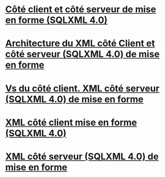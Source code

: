 # [Côté client et côté serveur de mise en forme (SQLXML 4.0)](client-side-and-server-side-formatting-sqlxml-4-0.md)
# [Architecture du XML côté Client et côté serveur (SQLXML 4.0) de mise en forme](architecture-of-client-side-and-server-side-xml-formatting-sqlxml-4-0.md)
# [Vs du côté client. XML côté serveur (SQLXML 4.0) de mise en forme](client-side-vs-server-side-xml-formatting-sqlxml-4-0.md)
# [XML côté client mise en forme (SQLXML 4.0)](client-side-xml-formatting-sqlxml-4-0.md)
# [XML côté serveur (SQLXML 4.0) de mise en forme](server-side-xml-formatting-sqlxml-4-0.md)
